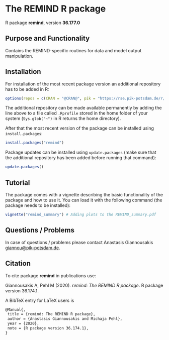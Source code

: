 # The REMIND R package

R package **remind**, version **36.177.0**

  

## Purpose and Functionality

Contains the REMIND-specific routines for data and model output manipulation.


## Installation

For installation of the most recent package version an additional repository has to be added in R:

```r
options(repos = c(CRAN = "@CRAN@", pik = "https://rse.pik-potsdam.de/r/packages"))
```
The additional repository can be made available permanently by adding the line above to a file called `.Rprofile` stored in the home folder of your system (`Sys.glob("~")` in R returns the home directory).

After that the most recent version of the package can be installed using `install.packages`:

```r 
install.packages("remind")
```

Package updates can be installed using `update.packages` (make sure that the additional repository has been added before running that command):

```r 
update.packages()
```

## Tutorial

The package comes with a vignette describing the basic functionality of the package and how to use it. You can load it with the following command (the package needs to be installed):

```r
vignette("remind_summary") # Adding plots to the REMIND_summary.pdf
```

## Questions / Problems

In case of questions / problems please contact Anastasis Giannousakis <giannou@pik-potsdam.de>.

## Citation

To cite package **remind** in publications use:

Giannousakis A, Pehl M (2020). _remind: The REMIND R package_. R package version 36.174.1.

A BibTeX entry for LaTeX users is

 ```latex
@Manual{,
  title = {remind: The REMIND R package},
  author = {Anastasis Giannousakis and Michaja Pehl},
  year = {2020},
  note = {R package version 36.174.1},
}
```


